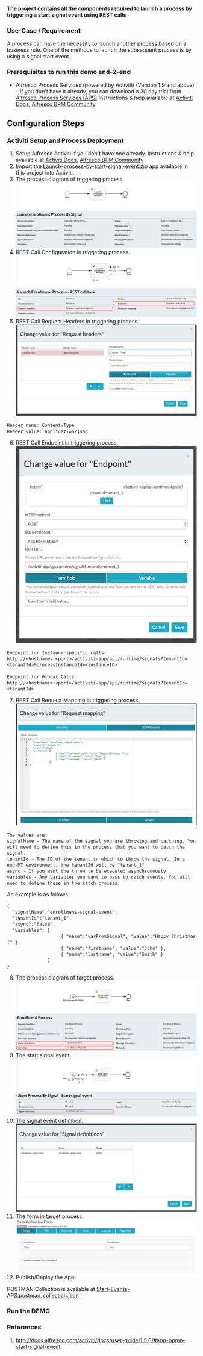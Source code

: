 #### The project contains all the components required to launch a process by triggering a start signal event using REST calls

### Use-Case / Requirement
A process can have the necessity to launch another process based on a business rule. One of the methods to launch the subsequent process is by using a signal start event.

### Prerequisites to run this demo end-2-end

* Alfresco Process Services (powered by Activiti) (Version 1.9 and above) - If you don't have it already, you can download a 30 day trial from [Alfresco Process Services (APS)](https://www.alfresco.com/products/business-process-management/alfresco-activiti).Instructions & help available at [Activiti Docs](http://docs.alfresco.com/activiti/docs/), [Alfresco BPM Community](https://community.alfresco.com/community/bpm)


## Configuration Steps

### Activiti Setup and Process Deployment
1. Setup Alfresco Activiti if you don't have one already. Instructions & help available at [Activiti Docs](http://docs.alfresco.com/activiti/docs/), [Alfresco BPM Community](https://community.alfresco.com/community/bpm)
2. Import the [Launch-process-by-start-signal-event.zip](Launch-process-by-start-signal-event.zip) app available in this project into Activiti.
3. The process diagram of triggering process ![Triggering Process](resources/Source-Process-Flow.png)
4. REST Call Configuration in triggering process. ![Source-REST-Configuration](resources/Source-REST-Configuration.png)
5. REST Call Request Headers in triggering process. ![Source-REST-Headers](resources/Source-REST-Headers.png)
```
Header name: Content-Type
Header value: application/json
```
6. REST Call Endpoint in triggering process. ![Source-REST-Endpoint](resources/Source-REST-Endpoint.png)
```
Endpoint for Instance specific calls
http://<hostname>:<port>/activiti-app/api/runtime/signals?tenantId=<tenantId>&processInstanceId=<instanceID>

Endpoint for Global Calls
http://<hostname>:<port>/activiti-app/api/runtime/signals?tenantId=<tenantId>
```
7. REST Call Request Mapping in triggering process. ![Source-REST-RequestMapping](resources/Source-REST-RequestMapping.png)
```
The values are:
signalName - The name of the signal you are throwing and catching. You will need to define this in the process that you want to catch the signal.
tenantId - The ID of the tenant in which to throw the signal. In a non-MT environment, the tenantId will be "tenant_1"
async - If you want the throw to be executed asynchronously
variables - Any variables you want to pass to catch events. You will need to define these in the catch process.
```
An example is as follows:
```
{
  "signalName":"enrollment-signal-event",
  "tenantId":"tenant_1",
  "async":"false",
  "variables": [
                    { "name":"varFromSignal", "value":"Happy Christmas !" },
                    { "name":"firstname", "value":"John" },
                    { "name":"lastname", "value":"Smith" }
               ]
}
```
8. The process diagram of target process. ![Target-Process-Flow](resources/Target-Process-Flow.png)
9. The start signal event. ![Target-Signal-Reference](resources/Target-Signal-Reference.png)
10. The signal event definition. ![Target-Signal-Definition](resources/Target-Signal-Definition.png)
11. The form in target process. ![Target-Form](resources/Target-Form.png)
12. Publish/Deploy the App.

POSTMAN Collection is available at [Start-Events-APS.postman_collection.json](Start-Events-APS.postman_collection.json)

### Run the DEMO

### References
1. http://docs.alfresco.com/activiti/docs/user-guide/1.5.0/#app-bpmn-start-signal-event
